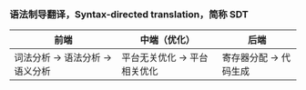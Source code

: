 ### 语法制导翻译，Syntax-directed translation，简称 SDT


前端 | 中端（优化） | 后端
------- | ------- | -------
词法分析 -> 语法分析 -> 语义分析 | 平台无关优化 -> 平台相关优化 | 寄存器分配 -> 代码生成

